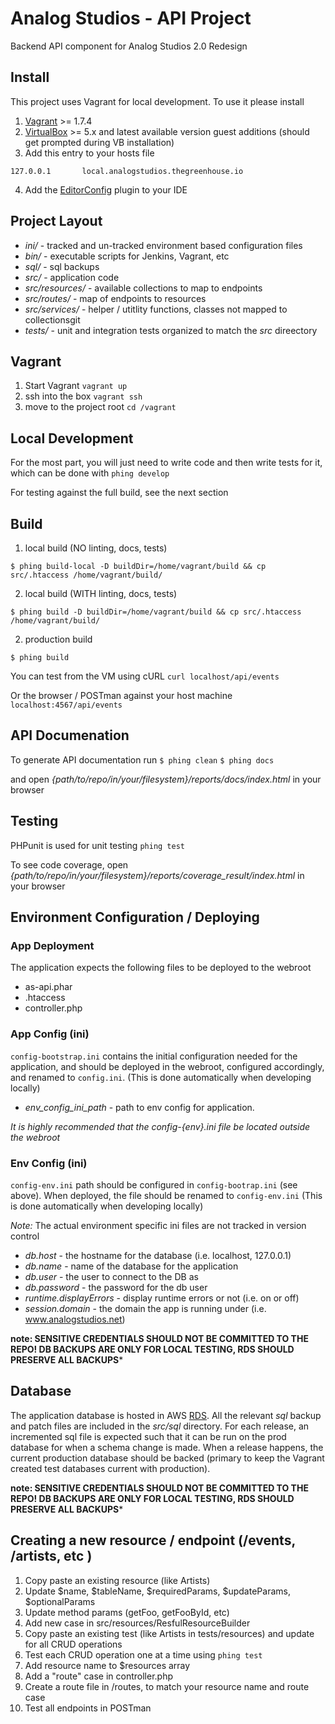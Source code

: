 # Analog Studios - API Project

Backend API component for Analog Studios 2.0 Redesign

## Install

This project uses Vagrant for local development.  To use it please install

1.  [Vagrant][] >= 1.7.4
2.  [VirtualBox][] >= 5.x and latest available version guest additions (should get prompted during VB installation)
3. Add this entry to your hosts file
```
127.0.0.1       local.analogstudios.thegreenhouse.io
```

4. Add the [EditorConfig][] plugin to your IDE

[phing]: https://www.phing.info/
[composer]: https://getcomposer.org/
[EditorConfig]: http://editorconfig.org/
[php]: http://php.net/
[Vagrant]: https://www.vagrantup.com/
[VirtualBox]: https://www.virtualbox.org/

## Project Layout

- *ini/* - tracked and un-tracked environment based configuration files
- *bin/* - executable scripts for Jenkins, Vagrant, etc
- *sql/* - sql backups
- *src/* - application code
- *src/resources/* - available collections to map to endpoints
- *src/routes/* - map of endpoints to resources
- *src/services/* - helper / utitlity functions, classes not mapped to collectionsgit
- *tests/* - unit and integration tests organized to match the _src_ direectory

## Vagrant
1. Start Vagrant `vagrant up`
2. ssh into the box `vagrant ssh`
3. move to the project root `cd /vagrant`

## Local Development
For the most part, you will just need to write code and then write tests for it, which can be done with
`phing develop`

For testing against the full build, see the next section

## Build
1. local build (NO linting, docs, tests)

```
$ phing build-local -D buildDir=/home/vagrant/build && cp src/.htaccess /home/vagrant/build/
```

2. local build (WITH linting, docs, tests)

```
$ phing build -D buildDir=/home/vagrant/build && cp src/.htaccess /home/vagrant/build/
```


2. production build 

```
$ phing build
```

You can test from the VM using cURL
`curl localhost/api/events`

Or the browser / POSTman against your host machine
`localhost:4567/api/events`

## API Documenation
To generate API documentation run
`$ phing clean`
`$ phing docs`

and open _{path/to/repo/in/your/filesystem}/reports/docs/index.html_ in your browser

## Testing
PHPunit is used for unit testing
`phing test`

To see code coverage, open _{path/to/repo/in/your/filesystem}/reports/coverage_result/index.html_ in your browser

## Environment Configuration / Deploying

### App Deployment
The application expects the following files to be deployed to the webroot
* as-api.phar
* .htaccess
* controller.php

### App Config (ini)
`config-bootstrap.ini` contains the initial configuration needed for the application, and should be deployed in the
webroot, configured accordingly, and renamed to `config.ini`.  (This is done automatically when developing locally)
- _env_config_ini_path_  - path to env config for application.


*It is highly recommended that the config-{env}.ini file be located outside the webroot*

### Env Config (ini)
`config-env.ini` path should be configured in `config-bootrap.ini` (see above).  When deployed, the file should be
renamed to `config-env.ini`  (This is done automatically when developing locally)

*Note:* The actual environment specific ini files are not tracked in version control

- _db.host_ - the hostname for the database (i.e. localhost, 127.0.0.1)
- _db.name_ - name of the database for the application
- _db.user_ - the user to connect to the DB as
- _db.password_ - the password for the db user
- _runtime.displayErrors_ - display runtime errors or not (i.e. on or off)
- _session.domain_ - the domain the app is running under (i.e. www.analogstudios.net)

**note: SENSITIVE CREDENTIALS SHOULD NOT BE COMMITTED TO THE REPO!  DB BACKUPS ARE ONLY FOR LOCAL TESTING, RDS SHOULD
PRESERVE ALL BACKUPS***

## Database
The application database is hosted in AWS [RDS].  All the relevant _sql_ backup and patch files are included in the
_src/sql_ directory.  For each release, an incremented sql file is expected such that it can be run on the prod database
for when a schema change is made.  When a release happens, the current production database should be backed (primary
to keep the Vagrant created test databases current with production).

**note: SENSITIVE CREDENTIALS SHOULD NOT BE COMMITTED TO THE REPO!  DB BACKUPS ARE ONLY FOR LOCAL TESTING, RDS SHOULD
PRESERVE ALL BACKUPS***

[RDS]: https://aws.amazon.com/rds/

## Creating a new resource / endpoint (/events, /artists, etc )
1. Copy paste an existing resource (like Artists)
2. Update $name, $tableName, $requiredParams, $updateParams, $optionalParams  
3. Update method params (getFoo, getFooById, etc)
4. Add new case in src/resources/ResfulResourceBuilder
5. Copy paste an existing test (like Artists in tests/resources) and update for all CRUD operations
6. Test each CRUD operation one at a time using `phing test`
7. Add resource name to $resources array
8. Add a "route" case in controller.php
9. Create a route file in /routes, to match your resource name and route case
10. Test all endpoints in POSTman
